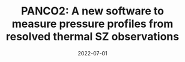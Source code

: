 ---
title: "PANCO2: A new software to measure pressure profiles from resolved thermal SZ observations"
collection: publications
permalink: /publication/2022-07-01-PANCO2-A-new-software-to-measure-pressure-profiles-from-resolved-thermal-SZ-observations
date: 2022-07-01
venue: 'In the proceedings of mm Universe @ NIKA2 - Observing the mm Universe with the NIKA2 Camera'
citation: ' F. K\&apos;eruzor\&apos;e,  E. Artis,  J. Mac\&apos;\ias-P\&apos;erez et al., &quot;PANCO2: A new software to measure pressure profiles from resolved thermal SZ observations.&quot; In the proceedings of mm Universe @ NIKA2 - Observing the mm Universe with the NIKA2 Camera, 2022.'
---